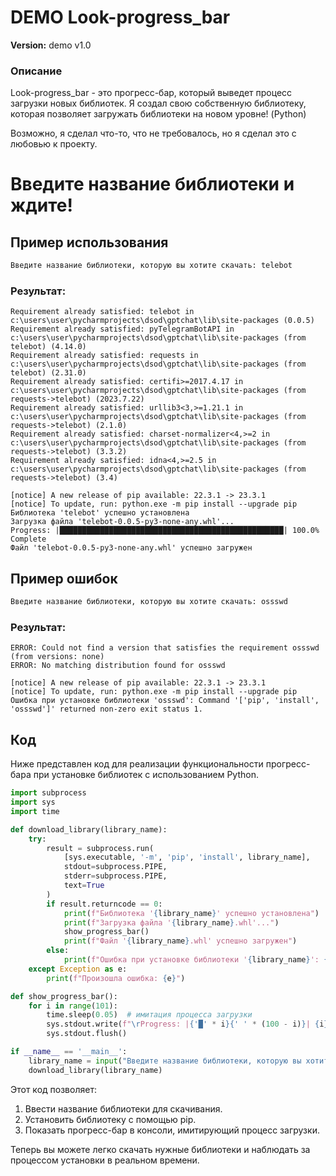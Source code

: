 # DEMO Look-progress_bar

**Version:** demo v1.0

### Описание

Look-progress_bar - это прогресс-бар, который выведет процесс загрузки новых библиотек. Я создал свою собственную библиотеку, которая позволяет загружать библиотеки на новом уровне! (Python)

Возможно, я сделал что-то, что не требовалось, но я сделал это с любовью к проекту.

# Введите название библиотеки и ждите!

## Пример использования

```python
Введите название библиотеки, которую вы хотите скачать: telebot
```

### Результат:
```
Requirement already satisfied: telebot in c:\users\user\pycharmprojects\dsod\gptchat\lib\site-packages (0.0.5)
Requirement already satisfied: pyTelegramBotAPI in c:\users\user\pycharmprojects\dsod\gptchat\lib\site-packages (from telebot) (4.14.0)
Requirement already satisfied: requests in c:\users\user\pycharmprojects\dsod\gptchat\lib\site-packages (from telebot) (2.31.0)
Requirement already satisfied: certifi>=2017.4.17 in c:\users\user\pycharmprojects\dsod\gptchat\lib\site-packages (from requests->telebot) (2023.7.22)
Requirement already satisfied: urllib3<3,>=1.21.1 in c:\users\user\pycharmprojects\dsod\gptchat\lib\site-packages (from requests->telebot) (2.1.0)
Requirement already satisfied: charset-normalizer<4,>=2 in c:\users\user\pycharmprojects\dsod\gptchat\lib\site-packages (from requests->telebot) (3.3.2)
Requirement already satisfied: idna<4,>=2.5 in c:\users\user\pycharmprojects\dsod\gptchat\lib\site-packages (from requests->telebot) (3.4)

[notice] A new release of pip available: 22.3.1 -> 23.3.1
[notice] To update, run: python.exe -m pip install --upgrade pip
Библиотека 'telebot' успешно установлена
Загрузка файла 'telebot-0.0.5-py3-none-any.whl'...
Progress: |██████████████████████████████████████████████████| 100.0% Complete
Файл 'telebot-0.0.5-py3-none-any.whl' успешно загружен
```

## Пример ошибок

```python
Введите название библиотеки, которую вы хотите скачать: ossswd
```

### Результат:
```
ERROR: Could not find a version that satisfies the requirement ossswd (from versions: none)
ERROR: No matching distribution found for ossswd

[notice] A new release of pip available: 22.3.1 -> 23.3.1
[notice] To update, run: python.exe -m pip install --upgrade pip
Ошибка при установке библиотеки 'ossswd': Command '['pip', 'install', 'ossswd']' returned non-zero exit status 1.
```

## Код

Ниже представлен код для реализации функциональности прогресс-бара при установке библиотек с использованием Python.

```python
import subprocess
import sys
import time

def download_library(library_name):
    try:
        result = subprocess.run(
            [sys.executable, '-m', 'pip', 'install', library_name],
            stdout=subprocess.PIPE,
            stderr=subprocess.PIPE,
            text=True
        )
        if result.returncode == 0:
            print(f"Библиотека '{library_name}' успешно установлена")
            print(f"Загрузка файла '{library_name}.whl'...")
            show_progress_bar()
            print(f"Файл '{library_name}.whl' успешно загружен")
        else:
            print(f"Ошибка при установке библиотеки '{library_name}': {result.stderr}")
    except Exception as e:
        print(f"Произошла ошибка: {e}")

def show_progress_bar():
    for i in range(101):
        time.sleep(0.05)  # имитация процесса загрузки
        sys.stdout.write(f"\rProgress: |{'█' * i}{' ' * (100 - i)}| {i}% Complete")
        sys.stdout.flush()

if __name__ == '__main__':
    library_name = input("Введите название библиотеки, которую вы хотите скачать: ")
    download_library(library_name)
```

Этот код позволяет:
1. Ввести название библиотеки для скачивания.
2. Установить библиотеку с помощью pip.
3. Показать прогресс-бар в консоли, имитирующий процесс загрузки.

Теперь вы можете легко скачать нужные библиотеки и наблюдать за процессом установки в реальном времени.
